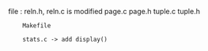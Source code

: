 file :  reln.h, reln.c is modified
        page.c page.h
        tuple.c tuple.h

        Makefile

        stats.c -> add display()
